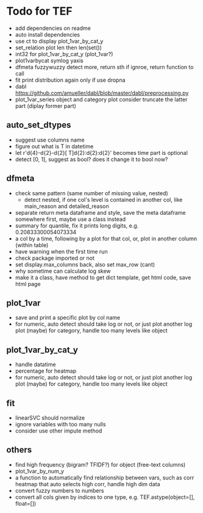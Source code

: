 # Todo for TEF

- add dependencies on readme
- auto install dependencies
- use ct to display plot_1var_by_cat_y
- set_relation plot len then len(set())
- int32 for plot_1var_by_cat_y (plot_1var?)
- plot1varbycat symlog yaxis
- dfmeta fuzzywuzzy detect more, return sth if ignroe, return function to call
- fit print distribution again only if use dropna
- dabl https://github.com/amueller/dabl/blob/master/dabl/preprocessing.py
- plot_1var_series object and category plot consider truncate the latter part (diplay former part)

## auto_set_dtypes

- suggest use columns name
- figure out what is T in datetime
- let r'd{4}-d{2}-d{2}[ T]d{2}:d{2}:d{2}' becomes time part is optional
- detect [0, 1], suggest as bool? does it change it to bool now?



## dfmeta

- check same pattern (same number of missing value, nested)
  - detect nested, if one col's level is contained in another col, like main_reason and detailed_reason
- separate return meta dataframe and style, save the meta dataframe somewhere first, maybe use a class instead
- summary for quantile, fix it prints long digits, e.g. 0.20833300054073334
- a col by a time, following by a plot for that col, or, plot in another column (within table)
- have warning when the first time run
- check package imported or not
- set display.max_columns back, also set max_row (cant)
- why sometime can calculate log skew
- make it a class, have method to get dict template, get html code, save html page



## plot_1var

- save and print a specific plot by col name
- for numeric, auto detect should take log or not, or just plot another log plot
    (maybe) for category, handle too many levels like object



## plot_1var_by_cat_y

- handle datatime
- percentage for heatmap
- for numeric, auto detect should take log or not, or just plot another log plot
    (maybe) for category, handle too many levels like object



## fit

- linearSVC should normalize
- ignore variables with too many nulls
- consider use other impute method



## others

- find high frequency (bigram? TFIDF?) for object (free-text columns)
- plot_1var_by_num_y
- a function to automatically find relationship between vars, such as corr heatmap that auto selects high corr, handle high dim data
- convert fuzzy numbers to numbers
- convert all cols given by indices to one type, e.g. TEF.astype(object=[], float=[])